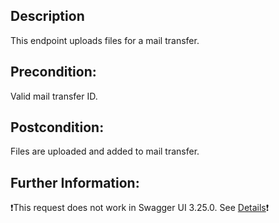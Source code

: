 ## Description

This endpoint uploads files for a mail transfer.

## Precondition:

Valid mail transfer ID.

## Postcondition:

Files are uploaded and added to mail transfer.

## Further Information:

❗This request does not work in Swagger UI 3.25.0.
See [Details](https://stackoverflow.com/questions/14455408/how-to-post-files-in-swagger-openapi)❗
